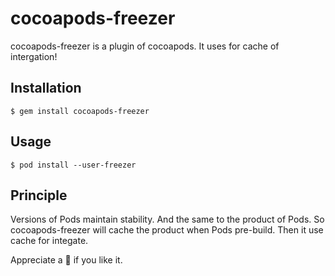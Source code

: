 # cocoapods-freezer

cocoapods-freezer is a plugin of cocoapods. It uses for cache of intergation!

## Installation

``` shell
$ gem install cocoapods-freezer
```

## Usage

``` shell
$ pod install --user-freezer

```

## Principle

Versions of Pods maintain stability. And the same to the product of Pods. So cocoapods-freezer will cache the product when Pods pre-build. Then it use cache for integate.

Appreciate a 🌟 if you like it. 
